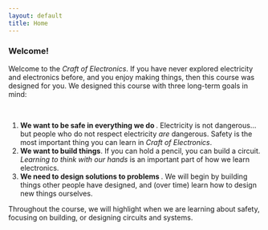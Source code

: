 ```yaml
---
layout: default
title: Home
---
```


<h3>Welcome!</h3>

Welcome to the *Craft of Electronics*. If you have never explored electricity and electronics before, and you enjoy making things, then this course was designed for you. We designed this course with three long-term goals in mind:

<br/>

1. **<span class="label label-important">We want to be safe in everything we do </span>**. Electricity is not dangerous... but people who do not respect electricity *are* dangerous. Safety is the most important thing you can learn in *Craft of Electronics*.
1. **<span class="label label-success">We want to build things</span>**. If you can hold a pencil, you can build a circuit. *Learning to think with our hands* is an important part of how we learn electronics.
1. **<span class="label label-info">We need to design solutions to problems </span>**. We will begin by building things other people have designed, and (over time) learn how to design new things ourselves.

Throughout the course, we will highlight when we are learning about <span class="label label-important">safety</span>, focusing on <span class="label label-success">building</span>, or <span class="label label-info">designing</span> circuits and systems.

<!-- Jekyll Notes

* http://klepas.org/jekyll-a-static-site-generator/
* http://erjjones.github.com/blog/How-I-built-my-blog-in-one-day/
* http://erjjones.github.com/blog/Part-two-how-I-built-my-blog/
* https://github.com/inukshuk/jekyll-scholar/#readme
* http://matthewowen.github.com/jekyll-mapping/

* https://github.com/getpelican/pelican/#readme
-->